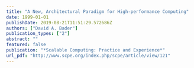 ```yaml
---
title: "A New, Architectural Paradigm for High-performance Computing"
date: 1999-01-01
publishDate: 2019-08-21T11:51:29.572686Z
authors: ["David A. Bader"]
publication_types: ["2"]
abstract: ""
featured: false
publication: "*Scalable Computing: Practice and Experience*"
url_pdf: "http://www.scpe.org/index.php/scpe/article/view/121"
---
```


